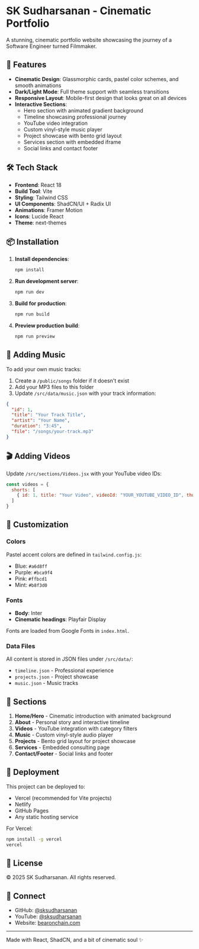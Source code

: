 # SK Sudharsanan - Cinematic Portfolio

A stunning, cinematic portfolio website showcasing the journey of a Software Engineer turned Filmmaker.

## 🚀 Features

- **Cinematic Design**: Glassmorphic cards, pastel color schemes, and smooth animations
- **Dark/Light Mode**: Full theme support with seamless transitions
- **Responsive Layout**: Mobile-first design that looks great on all devices
- **Interactive Sections**:
  - Hero section with animated gradient background
  - Timeline showcasing professional journey
  - YouTube video integration
  - Custom vinyl-style music player
  - Project showcase with bento grid layout
  - Services section with embedded iframe
  - Social links and contact footer

## 🛠️ Tech Stack

- **Frontend**: React 18
- **Build Tool**: Vite
- **Styling**: Tailwind CSS
- **UI Components**: ShadCN/UI + Radix UI
- **Animations**: Framer Motion
- **Icons**: Lucide React
- **Theme**: next-themes

## 📦 Installation

1. **Install dependencies**:
   ```bash
   npm install
   ```

2. **Run development server**:
   ```bash
   npm run dev
   ```

3. **Build for production**:
   ```bash
   npm run build
   ```

4. **Preview production build**:
   ```bash
   npm run preview
   ```

## 🎵 Adding Music

To add your own music tracks:

1. Create a `/public/songs` folder if it doesn't exist
2. Add your MP3 files to this folder
3. Update `/src/data/music.json` with your track information:

```json
{
  "id": 1,
  "title": "Your Track Title",
  "artist": "Your Name",
  "duration": "3:45",
  "file": "/songs/your-track.mp3"
}
```

## 🎬 Adding Videos

Update `/src/sections/Videos.jsx` with your YouTube video IDs:

```javascript
const videos = {
  shorts: [
    { id: 1, title: "Your Video", videoId: "YOUR_YOUTUBE_VIDEO_ID", thumbnail: "..." }
  ]
}
```

## 🎨 Customization

### Colors

Pastel accent colors are defined in `tailwind.config.js`:
- Blue: `#a6d8ff`
- Purple: `#bca9f4`
- Pink: `#ffbcd1`
- Mint: `#b8f3d0`

### Fonts

- **Body**: Inter
- **Cinematic headings**: Playfair Display

Fonts are loaded from Google Fonts in `index.html`.

### Data Files

All content is stored in JSON files under `/src/data/`:
- `timeline.json` - Professional experience
- `projects.json` - Project showcase
- `music.json` - Music tracks

## 📱 Sections

1. **Home/Hero** - Cinematic introduction with animated background
2. **About** - Personal story and interactive timeline
3. **Videos** - YouTube integration with category filters
4. **Music** - Custom vinyl-style audio player
5. **Projects** - Bento grid layout for project showcase
6. **Services** - Embedded consulting page
7. **Contact/Footer** - Social links and footer

## 🎯 Deployment

This project can be deployed to:
- Vercel (recommended for Vite projects)
- Netlify
- GitHub Pages
- Any static hosting service

For Vercel:
```bash
npm install -g vercel
vercel
```

## 📝 License

© 2025 SK Sudharsanan. All rights reserved.

## 🤝 Connect

- GitHub: [@sksudharsanan](https://github.com/sksudharsanan)
- YouTube: [@sksudharsanan](https://youtube.com/@sksudharsanan)
- Website: [bearonchain.com](https://bearonchain.com)

---

Made with React, ShadCN, and a bit of cinematic soul ✨

